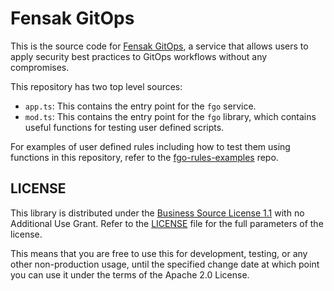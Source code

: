 # Fensak GitOps

This is the source code for [Fensak GitOps](https://go.fensak.io), a service
that allows users to apply security best practices to GitOps workflows without
any compromises.

This repository has two top level sources:

- `app.ts`: This contains the entry point for the `fgo` service.
- `mod.ts`: This contains the entry point for the `fgo` library, which contains
  useful functions for testing user defined scripts.

For examples of user defined rules including how to test them using functions in this repository, refer to the
[fgo-rules-examples](https://github.com/fensak-io/fgo-rules-examples) repo.


## LICENSE

This library is distributed under the
[Business Source License 1.1](https://mariadb.com/bsl-faq-adopting/) with no
Additional Use Grant. Refer to the [LICENSE](./LICENSE) file for the full
parameters of the license.

This means that you are free to use this for development, testing, or any other
non-production usage, until the specified change date at which point you can use
it under the terms of the Apache 2.0 License.
